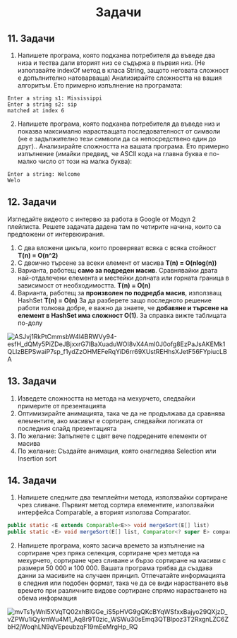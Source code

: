 <h1 align="center">Задачи</h1>

## 11. Задачи

1. Напишете програма, която подканва потребителя да въведе два низа и тества дали вторият низ се съдържа в първия низ. (Не използвайте indexOf метод в класа String, защото неговата сложност е допълнително натоварваща) Анализирайте сложността на вашия алгоритъм. Ето примерно изпълнение на програмата:

```
Enter a string s1: Mississippi
Enter a string s2: sip
matched at index 6
```

2. Напишете програма, която подканва потребителя да въведе низ и показва максимално нарастващата последователност от символи (не е задължително тези символи да са непосредствено един до друг).. Анализирайте сложността на вашата програма. Ето примерно изпълнение (имайки предвид, че ASCII кода на главна буква е по-малко число от този на малка буква):

```
Enter a string: Welcome
Welo
```

## 12. Задачи

Изгледайте видеото с интервю за работа в Google от Модул 2 плейлиста. Решете задачата дадена там по четирите начина, които са предложени от интервюирания.
1. С два вложени цикъла, които проверяват всяка с всяка стойност **T(n) = O(n^2)**
2. С двоично търсене за всеки елемент от масива **T(n) = O(nlog(n))**
3. Варианта, работещ **само за подреден масив**. Сравнявайки двата най-отдалечени елемента и местейки долната или горната граница в зависимост от необходимостта. **T(n) = O(n)**
4. Варианта, работещ за **произволен по подредба масив**, използващ HashSet **T(n) = O(n)**
За да разберете защо последното решение работи толкова добре, е важно да знаете, че **добавяне и търсене на елемент в HashSet има сложност O(1)**. За справка вижте таблицата по-долу

![ASJvj1RkPtCmmsbW4l4BRWVy94-esfH_dQMy5PiZDeJBjxxrG7lBaXuaduWOI8vX4AmI0J0ofg8EzPaJsAKEMk1QLlzBEPSwaiP7sp_f1ydZzOHMEFeRqYiD6rr69XUstREHhsXJetF56FYpiucLBA](https://github.com/rayagrigorova/algorithm-efficiency/assets/72023155/46af339e-f4f1-4abe-8727-8568a11cf667)

## 13. Задачи

1. Изведете сложността на метода на мехурчето, следвайки примерите от презентацията
2. Оптимизирайте анимацията, така че да не продължава да сравнява елементите, ако масивът е сортиран, следвайки логиката от последния слайд презентацията
3. По желание: Запълнете с цвят вече подредените елементи от масива
4. По желание: Създайте анимация, която онагледява Selection или Insertion sort

## 14. Задачи

1. Напишете следните два темплейтни метода, използвайки сортиране чрез сливане. Първият метод сортира елементите, използвайки интерфейса Comparable, а вторият използва Comparator.

```java
public static <E extends Comparable<E>> void mergeSort(E[] list)
public static <E> void mergeSort(E[] list, Comparator<? super E> comparator)
```

2. Напишете програма, която засича времето за изпълнение на сортиране чрез пряка селекция, сортиране чрез метода на мехурчето, сортиране чрез сливане и бързо сортиране на масиви с размери 50 000 и 100 000. Вашата програма трябва да създава данни за масивите на случаен принцип. Отпечатайте информацията в следния или подобен формат, така че да се види нарастването във времето при различните видове сортиране спрямо нарастването на обема информация

![mvTs1yWnl5XVqTQ02xhBlGGe_iS5pHVG9gQKcBYqWSfxxBajyo29QXjzD_vZPWu1iQykmWu4M1_Aq8r9T0zic_WSWu30sEmq3QTBlpoz3T2RxgnLZC6ZbH2jWoqhLN9qVEpeubzqF19mEeMrgHp_RQ](https://github.com/rayagrigorova/algorithm-efficiency/assets/72023155/3fd51940-8207-47d1-924b-192873058d6b)

